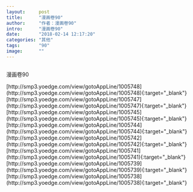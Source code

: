 ```yaml
---
layout:     post
title:      "漫画卷90"
author:     "作者：漫画卷90"
intro:      "漫画卷90"
date:       "2018-02-14 12:17:20"
categories: "其他"
tags:       "90"
image:      ""
---
```

<div style="text-align: center">
<p><img src=""/></p>
</div>
<p class="post-meta">
<span>漫画卷90</span>
</p>
[http://smp3.yoedge.com/view/gotoAppLine/1005748](http://smp3.yoedge.com/view/gotoAppLine/1005748){:target="_blank"}
[http://smp3.yoedge.com/view/gotoAppLine/1005747](http://smp3.yoedge.com/view/gotoAppLine/1005747){:target="_blank"}
[http://smp3.yoedge.com/view/gotoAppLine/1005745](http://smp3.yoedge.com/view/gotoAppLine/1005745){:target="_blank"}
[http://smp3.yoedge.com/view/gotoAppLine/1005744](http://smp3.yoedge.com/view/gotoAppLine/1005744){:target="_blank"}
[http://smp3.yoedge.com/view/gotoAppLine/1005742](http://smp3.yoedge.com/view/gotoAppLine/1005742){:target="_blank"}
[http://smp3.yoedge.com/view/gotoAppLine/1005741](http://smp3.yoedge.com/view/gotoAppLine/1005741){:target="_blank"}
[http://smp3.yoedge.com/view/gotoAppLine/1005739](http://smp3.yoedge.com/view/gotoAppLine/1005739){:target="_blank"}
[http://smp3.yoedge.com/view/gotoAppLine/1005738](http://smp3.yoedge.com/view/gotoAppLine/1005738){:target="_blank"}


